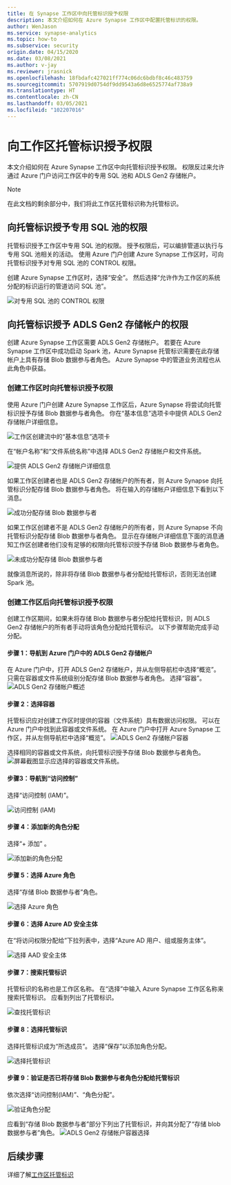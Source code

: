 ```yaml
---
title: 在 Synapse 工作区中向托管标识授予权限
description: 本文介绍如何在 Azure Synapse 工作区中配置托管标识的权限。
author: WenJason
ms.service: synapse-analytics
ms.topic: how-to
ms.subservice: security
origin.date: 04/15/2020
ms.date: 03/08/2021
ms.author: v-jay
ms.reviewer: jrasnick
ms.openlocfilehash: 18fbdafc427021ff774c06dc6bdbf8c46c483759
ms.sourcegitcommit: 5707919d0754df9dd9543a6d8e6525774af738a9
ms.translationtype: HT
ms.contentlocale: zh-CN
ms.lasthandoff: 03/05/2021
ms.locfileid: "102207016"
---
```

# <a name="grant-permissions-to-workspace-managed-identity"></a>向工作区托管标识授予权限

本文介绍如何在 Azure Synapse 工作区中向托管标识授予权限。 权限反过来允许通过 Azure 门户访问工作区中的专用 SQL 池和 ADLS Gen2 存储帐户。

>[!NOTE]
>在此文档的剩余部分中，我们将此工作区托管标识称为托管标识。

## <a name="grant-managed-identity-permissions-to-the-dedicated-sql-pool"></a>向托管标识授予专用 SQL 池的权限

托管标识授予工作区中专用 SQL 池的权限。 授予权限后，可以编排管道以执行与专用 SQL 池相关的活动。 使用 Azure 门户创建 Azure Synapse 工作区时，可向托管标识授予对专用 SQL 池的 CONTROL 权限。

创建 Azure Synapse 工作区时，选择“安全”。 然后选择“允许作为工作区的系统分配的标识运行的管道访问 SQL 池”。

![对专用 SQL 池的 CONTROL 权限](./media/how-to-grant-workspace-managed-identity-permissions/configure-workspace-managed-identity-16.png)

## <a name="grant-the-managed-identity-permissions-to-adls-gen2-storage-account"></a>向托管标识授予 ADLS Gen2 存储帐户的权限

创建 Azure Synapse 工作区需要 ADLS Gen2 存储帐户。 若要在 Azure Synapse 工作区中成功启动 Spark 池，Azure Synapse 托管标识需要在此存储帐户上具有存储 Blob 数据参与者角色。 Azure Synapse 中的管道业务流程也从此角色中获益。

### <a name="grant-permissions-to-managed-identity-during-workspace-creation"></a>创建工作区时向托管标识授予权限

使用 Azure 门户创建 Azure Synapse 工作区后，Azure Synapse 将尝试向托管标识授予存储 Blob 数据参与者角色。 你在“基本信息”选项卡中提供 ADLS Gen2 存储帐户详细信息。

![工作区创建流中的“基本信息”选项卡](./media/how-to-grant-workspace-managed-identity-permissions/configure-workspace-managed-identity-1.png)

 在“帐户名称”和“文件系统名称”中选择 ADLS Gen2 存储帐户和文件系统。

![提供 ADLS Gen2 存储帐户详细信息](./media/how-to-grant-workspace-managed-identity-permissions/configure-workspace-managed-identity-2.png)

如果工作区创建者也是 ADLS Gen2 存储帐户的所有者，则 Azure Synapse 向托管标识分配存储 Blob 数据参与者角色。 将在输入的存储帐户详细信息下看到以下消息。

![成功分配存储 Blob 数据参与者](./media/how-to-grant-workspace-managed-identity-permissions/configure-workspace-managed-identity-3.png)

如果工作区创建者不是 ADLS Gen2 存储帐户的所有者，则 Azure Synapse 不向托管标识分配存储 Blob 数据参与者角色。 显示在存储帐户详细信息下面的消息通知工作区创建者他们没有足够的权限向托管标识授予存储 Blob 数据参与者角色。

![未成功分配存储 Blob 数据参与者](./media/how-to-grant-workspace-managed-identity-permissions/configure-workspace-managed-identity-4.png)

就像消息所说的，除非将存储 Blob 数据参与者分配给托管标识，否则无法创建 Spark 池。

### <a name="grant-permissions-to-managed-identity-after-workspace-creation"></a>创建工作区后向托管标识授予权限

创建工作区期间，如果未将存储 Blob 数据参与者分配给托管标识，则 ADLS Gen2 存储帐户的所有者手动将该角色分配给托管标识。 以下步骤帮助完成手动分配。

#### <a name="step-1-navigate-to-the-adls-gen2-storage-account-in-azure-portal"></a>步骤 1：导航到 Azure 门户中的 ADLS Gen2 存储帐户

在 Azure 门户中，打开 ADLS Gen2 存储帐户，并从左侧导航栏中选择“概览”。 只需在容器或文件系统级别分配存储 Blob 数据参与者角色。 选择“容器”。  
![ADLS Gen2 存储帐户概述](./media/how-to-grant-workspace-managed-identity-permissions/configure-workspace-managed-identity-5.png)

#### <a name="step-2-select-the-container"></a>步骤 2：选择容器

托管标识应对创建工作区时提供的容器（文件系统）具有数据访问权限。 可以在 Azure 门户中找到此容器或文件系统。 在 Azure 门户中打开 Azure Synapse 工作区，并从左侧导航栏中选择“概览”。
![ADLS Gen2 存储帐户容器](./media/how-to-grant-workspace-managed-identity-permissions/configure-workspace-managed-identity-7.png)


选择相同的容器或文件系统，向托管标识授予存储 Blob 数据参与者角色。
![屏幕截图显示应选择的容器或文件系统。](./media/how-to-grant-workspace-managed-identity-permissions/configure-workspace-managed-identity-6.png)

#### <a name="step-3-navigate-to-access-control"></a>步骤3：导航到“访问控制”

选择“访问控制 (IAM)”。

![访问控制 (IAM)](./media/how-to-grant-workspace-managed-identity-permissions/configure-workspace-managed-identity-8.png)

#### <a name="step-4-add-a-new-role-assignment"></a>步骤 4：添加新的角色分配

选择“+ 添加”  。

![添加新的角色分配](./media/how-to-grant-workspace-managed-identity-permissions/configure-workspace-managed-identity-9.png)

#### <a name="step-5-select-the-azure-role"></a>步骤 5：选择 Azure 角色

选择“存储 Blob 数据参与者”角色。

![选择 Azure 角色](./media/how-to-grant-workspace-managed-identity-permissions/configure-workspace-managed-identity-10.png)

#### <a name="step-6-select-the-azure-ad-security-principal"></a>步骤 6：选择 Azure AD 安全主体

 在“将访问权限分配给”下拉列表中，选择“Azure AD 用户、组或服务主体”。

![选择 AAD 安全主体](./media/how-to-grant-workspace-managed-identity-permissions/configure-workspace-managed-identity-11.png)

#### <a name="step-7-search-for-the-managed-identity"></a>步骤 7：搜索托管标识

托管标识的名称也是工作区名称。 在“选择”中输入 Azure Synapse 工作区名称来搜索托管标识。 应看到列出了托管标识。

![查找托管标识](./media/how-to-grant-workspace-managed-identity-permissions/configure-workspace-managed-identity-12.png)

#### <a name="step-8-select-the-managed-identity"></a>步骤 8：选择托管标识

选择托管标识成为“所选成员”。 选择“保存”以添加角色分配。

![选择托管标识](./media/how-to-grant-workspace-managed-identity-permissions/configure-workspace-managed-identity-13.png)

#### <a name="step-9-verify-that-the-storage-blob-data-contributor-role-is-assigned-to-the-managed-identity"></a>步骤 9：验证是否已将存储 Blob 数据参与者角色分配给托管标识

 依次选择“访问控制(IAM)”、“角色分配”。

![验证角色分配](./media/how-to-grant-workspace-managed-identity-permissions/configure-workspace-managed-identity-14.png)

应看到“存储 Blob 数据参与者”部分下列出了托管标识，并向其分配了“存储 blob 数据参与者”角色。 
![ADLS Gen2 存储帐户容器选择](./media/how-to-grant-workspace-managed-identity-permissions/configure-workspace-managed-identity-15.png)

## <a name="next-steps"></a>后续步骤

详细了解[工作区托管标识](./synapse-workspace-managed-identity.md)
